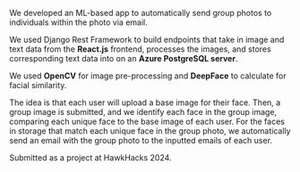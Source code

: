 We developed an ML-based app to automatically send group photos to individuals within the photo via email.

We used Django Rest Framework to build endpoints that take in image and text data from the **React.js** frontend, processes the images, and stores corresponding text data into on an **Azure PostgreSQL server**.

We used **OpenCV** for image pre-processing and **DeepFace** to calculate for facial similarity.

The idea is that each user will upload a base image for their face.
Then, a group image is submitted, and we identify each face in the group image, comparing each unique face to the base image of each user.
For the faces in storage that match each unique face in the group photo, we automatically send an email with the group photo to the inputted emails of each user.

Submitted as a project at HawkHacks 2024.

